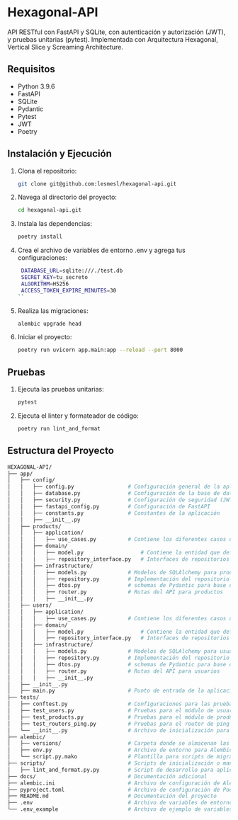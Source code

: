 # Hexagonal-API
API RESTful con FastAPI y SQLite, con autenticación y autorización (JWT), y pruebas unitarias (pytest). Implementada con Arquitectura Hexagonal, Vertical Slice y Screaming Architecture.

## Requisitos

- Python 3.9.6
- FastAPI
- SQLite
- Pydantic
- Pytest
- JWT
- Poetry

## Instalación y Ejecución

1. Clona el repositorio:
   ``` bash
   git clone git@github.com:lesmesl/hexagonal-api.git
   ```
2. Navega al directorio del proyecto:
   ``` bash
   cd hexagonal-api.git
   ```
3. Instala las dependencias:
   ``` bash
   poetry install
   ```
4. Crea el archivo de variables de entorno .env y agrega tus configuraciones:

   ``` bash
    DATABASE_URL=sqlite:///./test.db
    SECRET_KEY=tu_secreto
    ALGORITHM=HS256
    ACCESS_TOKEN_EXPIRE_MINUTES=30
   ``
5. Realiza las migraciones:
   ``` bash
   alembic upgrade head
   ```
6. Iniciar el proyecto:
   ``` bash
   poetry run uvicorn app.main:app --reload --port 8000
   ```


## Pruebas
1. Ejecuta las pruebas unitarias:
   ``` bash
   pytest
   ```
2. Ejecuta el linter y formateador de código:
   ``` bash
   poetry run lint_and_format
   ```
   
## Estructura del Proyecto
``` bash
HEXAGONAL-API/
├── app/
│   ├── config/
│   │   ├── config.py                 # Configuración general de la aplicación y sus variables de entorno
│   │   ├── database.py               # Configuración de la base de datos y creación de sesiones
│   │   ├── security.py               # Configuración de seguridad (JWT, OAuth2, etc.)
│   │   ├── fastapi_config.py         # Configuración de FastAPI
│   │   ├── constants.py              # Constantes de la aplicación
│   │   ├── __init__.py                
│   ├── products/
│   │   ├── application/
│   │   │   ├── use_cases.py          # Contiene los diferentes casos de uso de productos
│   │   ├── domain/
│   │   │   ├── model.py                  # Contiene la entidad que define el producto
│   │   │   ├── repository_interface.py   # Interfaces de repositorios para productos
│   │   ├── infrastructure/
│   │   │   ├── models.py             # Modelos de SQLAlchemy para productos
│   │   │   ├── repository.py         # Implementación del repositorio de productos
│   │   │   ├── dtos.py               # schemas de Pydantic para base de datos de productos
│   │   │   ├── router.py             # Rutas del API para productos
│   │   │   ├── __init__.py           
│   ├── users/
│   │   ├── application/
│   │   │   ├── use_cases.py          # Contiene los diferentes casos de uso de usario
│   │   ├── domain/
│   │   │   ├── model.py                  # Contiene la entidad que define el usuario
│   │   │   ├── repository_interface.py   # Interfaces de repositorios para usuarios
│   │   ├── infrastructure/
│   │   │   ├── models.py             # Modelos de SQLAlchemy para usuarios
│   │   │   ├── repository.py         # Implementación del repositorio de usuarios
│   │   │   ├── dtos.py               # schemas de Pydantic para base de datos de usuarios
│   │   │   ├── router.py             # Rutas del API para usuarios
│   │   │   ├── __init__.py           
│   ├── __init__.py                   
│   ├── main.py                       # Punto de entrada de la aplicación
├── tests/
│   ├── conftest.py                   # Configuraciones para las pruebas
│   ├── test_users.py                 # Pruebas para el módulo de usuarios
│   ├── test_products.py              # Pruebas para el módulo de productos
│   ├── test_routers_ping.py          # Pruebas para el router de ping
│   └── __init__.py                   # Archivo de inicialización para el módulo de pruebas
├── alembic/
│   ├── versions/                     # Carpeta donde se almacenan las migraciones
│   ├── env.py                        # Archivo de entorno para Alembic
│   └── script.py.mako                # Plantilla para scripts de migración
├── scripts/                          # Scripts de inicialización o mantenimiento
│   ├── lint_and_format.py.py         # Script de desarrollo para aplicar linter y formateer
├── docs/                             # Documentación adicional
├── alembic.ini                       # Archivo de configuración de Alembic
├── pyproject.toml                    # Archivo de configuración de Poetry
├── README.md                         # Documentación del proyecto
├── .env                              # Archivo de variables de entorno
└── .env_example                      # Archivo de ejemplo de variables de entorno
``` 
